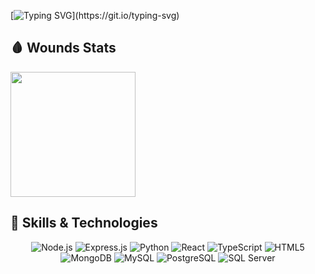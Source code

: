[![Typing SVG](https://readme-typing-svg.demolab.com?font=Fira+Code&weight=600&duration=6000&pause=1500&color=F70404&background=F6FAFF00&width=450&lines=I'm+a+Backend+Developer.;Falling,+learning,+and+moving+forward.;Still+standing,+still+coding.)](https://git.io/typing-svg)

## 🩸 Wounds Stats

<a href="https://github.com/anuraghazra/convoychat">
  <img height=200 align="center" src="https://github-readme-stats.vercel.app/api/top-langs?username=pisitkul&layout=compact&theme=tokyonight&langs_count=8&card_width=320" />
</a>

## 🚀 Skills & Technologies

<p align="center">
  <!-- Backend -->
  <img src="https://img.shields.io/badge/Node.js-339933?style=for-the-badge&logo=nodedotjs&logoColor=white" alt="Node.js" />
  <img src="https://img.shields.io/badge/Express.js-000000?style=for-the-badge&logo=express&logoColor=white" alt="Express.js" />
  <img src="https://img.shields.io/badge/Python-3776AB?style=for-the-badge&logo=python&logoColor=white" alt="Python" />
  
  <!-- Frontend -->
  <img src="https://img.shields.io/badge/React-20232A?style=for-the-badge&logo=react&logoColor=61DAFB" alt="React" />
  <img src="https://img.shields.io/badge/TypeScript-007ACC?style=for-the-badge&logo=typescript&logoColor=white" alt="TypeScript" />
  <img src="https://img.shields.io/badge/HTML5-E34F26?style=for-the-badge&logo=html5&logoColor=white" alt="HTML5" />
  
  <!-- Databases -->
  <img src="https://img.shields.io/badge/MongoDB-4EA94B?style=for-the-badge&logo=mongodb&logoColor=white" alt="MongoDB" />
  <img src="https://img.shields.io/badge/MySQL-005C84?style=for-the-badge&logo=mysql&logoColor=white" alt="MySQL" />
  <img src="https://img.shields.io/badge/PostgreSQL-316192?style=for-the-badge&logo=postgresql&logoColor=white" alt="PostgreSQL" />
  <img src="https://img.shields.io/badge/Microsoft_SQL_Server-CC2927?style=for-the-badge&logo=microsoft-sql-server&logoColor=white" alt="SQL Server" />
</p>

<!--
## 📝 Activity
![GitHub Contributions](https://github-readme-activity-graph.cyclic.app/graph?username=Shitdogg&theme=dracula)
-->

<!--
## ⏳ Wakatime Stats
![Wakatime Stats](https://wakatime.com/share/@<your_username>/<your_wakatime_graph>.svg)
-->

<!--
## 🔍 About Me
- 🔭 I'm currently working on ...
- 🌱 I'm currently learning ...
- 👯 I'm looking to collaborate on ...
- 🤔 I'm looking for help with ...
- 💬 Ask me about ...
- 📫 How to reach me: ...
- 😄 Pronouns: ...
- ⚡ Fun fact: ...


<div align="center">
  
  
  [![GitHub followers](https://img.shields.io/github/followers/Shitdogg?style=social)](https://github.com/Shitdogg)
  
</div>
-->
